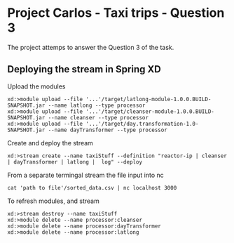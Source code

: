 Project Carlos - Taxi trips - Question 3
============================================

The project attemps to answer the Question 3 of the task.


## Deploying the stream in Spring XD


Upload the modules
    
    xd:>module upload --file '...'/target/latlong-module-1.0.0.BUILD-SNAPSHOT.jar --name latlong --type processor
    xd:>module upload --file '...'/target/cleanser-module-1.0.0.BUILD-SNAPSHOT.jar --name cleanser --type processor
    xd:>module upload --file '...'/target/day.transformation-1.0-SNAPSHOT.jar --name dayTransformer --type processor

Create and deploy the stream
    
    xd:>stream create --name taxiStuff --definition "reactor-ip | cleanser | dayTransformer | latlong |  log" --deploy

From a separate termingal stream the file input into nc

    cat 'path to file'/sorted_data.csv | nc localhost 3000

To refresh modules, and stream

    xd:>stream destroy --name taxiStuff
    xd:>module delete --name processor:cleanser
    xd:>module delete --name processor:dayTransformer
    xd:>module delete --name processor:latlong
    
